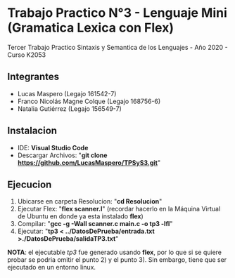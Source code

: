 # Trabajo Practico N°3 - Lenguaje Mini (Gramatica Lexica con Flex)
Tercer Trabajo Practico Sintaxis y Semantica de los Lenguajes - Año 2020 - Curso K2053

## Integrantes
* Lucas Maspero               (Legajo 161542-7)
* Franco Nicolás Magne Colque (Legajo 168756-6)
* Natalia Gutiérrez           (Legajo 156549-7)

## Instalacion
* IDE: **Visual Studio Code**
* Descargar Archivos: "**git clone https://github.com/LucasMaspero/TPSyS3.git**"

## Ejecucion
1) Ubicarse en carpeta Resolucion: "**cd Resolucion**"
2) Ejecutar Flex: "**flex scanner.l**" (recordar hacerlo en la Máquina Virtual de Ubuntu en donde ya esta instalado **flex**)
3) Compilar: "**gcc -g -Wall scanner.c main.c -o tp3 -lfl**"
4) Ejecutar: "**tp3 < ../DatosDePrueba/entrada.txt >./DatosDePrueba/salidaTP3.txt**"

**NOTA**: el ejecutable *tp3* fue generado usando **flex**, por lo que si se quiere probar se podria omitir el punto 2) y el punto 3). Sin embargo, tiene que ser ejecutado en un entorno linux.